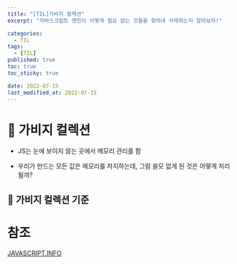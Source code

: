 ```yaml
---
title: "[TIL]가비지 컬렉션"
excerpt: "자바스크립트 엔진이 어떻게 필요 없는 것들을 찾아내 삭제하는지 알아보자!"

categories:
  - TIL
tags:
  - [TIL]
published: true
toc: true
toc_sticky: true

date: 2022-07-15
last_modified_at: 2022-07-15
---
```


# 🌱 가비지 컬렉션

- JS는 눈에 보이지 않는 곳에서 메모리 관리를 함

- 우리가 만드는 모든 값은 메모리를 차지하는데, 그럼 쓸모 없게 된 것은 어떻게 처리 될까?

## 🌱 가비지 컬렉션 기준

# 참조

[JAVASCRIPT.INFO](https://ko.javascript.info/garbage-collection)
